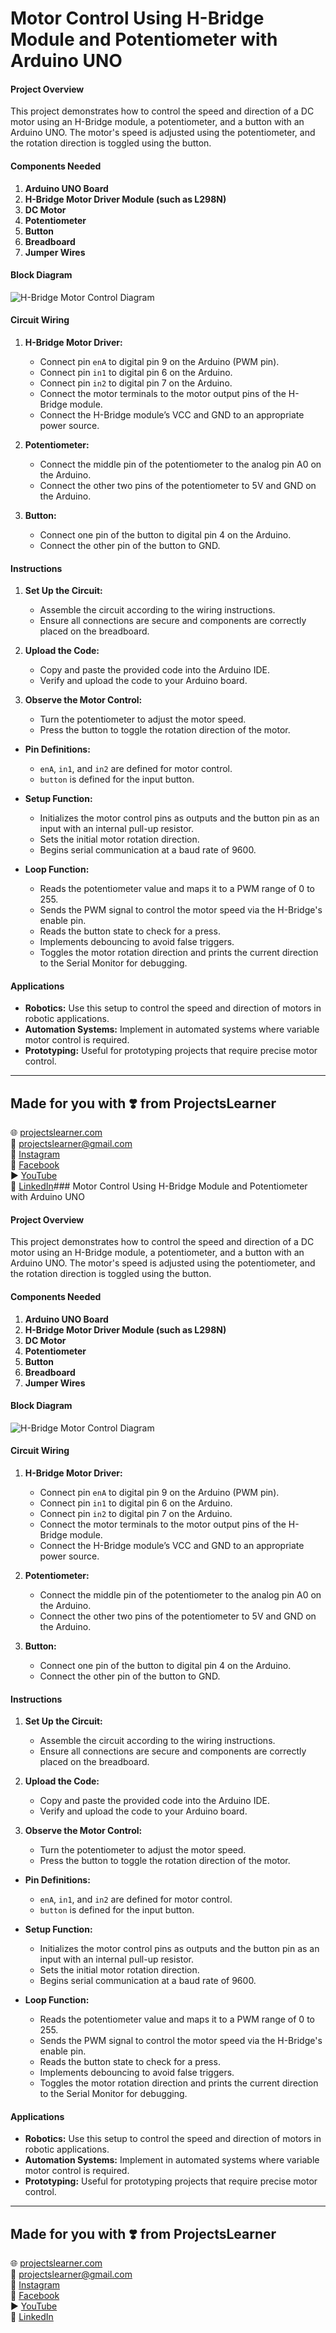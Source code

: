 # Motor Control Using H-Bridge Module and Potentiometer with Arduino UNO

#### Project Overview

This project demonstrates how to control the speed and direction of a DC motor using an H-Bridge module, a potentiometer, and a button with an Arduino UNO. The motor's speed is adjusted using the potentiometer, and the rotation direction is toggled using the button.

#### Components Needed

1. **Arduino UNO Board**
2. **H-Bridge Motor Driver Module (such as L298N)**
3. **DC Motor**
4. **Potentiometer**
5. **Button**
6. **Breadboard**
7. **Jumper Wires**

#### Block Diagram

![H-Bridge Motor Control Diagram](h_bridge_motor_control_diagram.png)

#### Circuit Wiring

1. **H-Bridge Motor Driver:**
   - Connect pin `enA` to digital pin 9 on the Arduino (PWM pin).
   - Connect pin `in1` to digital pin 6 on the Arduino.
   - Connect pin `in2` to digital pin 7 on the Arduino.
   - Connect the motor terminals to the motor output pins of the H-Bridge module.
   - Connect the H-Bridge module’s VCC and GND to an appropriate power source.

2. **Potentiometer:**
   - Connect the middle pin of the potentiometer to the analog pin A0 on the Arduino.
   - Connect the other two pins of the potentiometer to 5V and GND on the Arduino.

3. **Button:**
   - Connect one pin of the button to digital pin 4 on the Arduino.
   - Connect the other pin of the button to GND.

#### Instructions

1. **Set Up the Circuit:**
   - Assemble the circuit according to the wiring instructions.
   - Ensure all connections are secure and components are correctly placed on the breadboard.

2. **Upload the Code:**
   - Copy and paste the provided code into the Arduino IDE.
   - Verify and upload the code to your Arduino board.

3. **Observe the Motor Control:**
   - Turn the potentiometer to adjust the motor speed.
   - Press the button to toggle the rotation direction of the motor.

- **Pin Definitions:**
  - `enA`, `in1`, and `in2` are defined for motor control.
  - `button` is defined for the input button.

- **Setup Function:**
  - Initializes the motor control pins as outputs and the button pin as an input with an internal pull-up resistor.
  - Sets the initial motor rotation direction.
  - Begins serial communication at a baud rate of 9600.

- **Loop Function:**
  - Reads the potentiometer value and maps it to a PWM range of 0 to 255.
  - Sends the PWM signal to control the motor speed via the H-Bridge's enable pin.
  - Reads the button state to check for a press.
  - Implements debouncing to avoid false triggers.
  - Toggles the motor rotation direction and prints the current direction to the Serial Monitor for debugging.

#### Applications

- **Robotics:** Use this setup to control the speed and direction of motors in robotic applications.
- **Automation Systems:** Implement in automated systems where variable motor control is required.
- **Prototyping:** Useful for prototyping projects that require precise motor control.

---

## Made for you with ❣️ from ProjectsLearner

🌐 [projectslearner.com](https://www.projectslearner.com)  
📧 [projectslearner@gmail.com](mailto:projectslearner@gmail.com)  
📸 [Instagram](https://www.instagram.com/projectslearner/)  
📘 [Facebook](https://www.facebook.com/projectslearner)  
▶️ [YouTube](https://www.youtube.com/@ProjectsLearner)  
📘 [LinkedIn](https://www.linkedin.com/in/projectslearner)### Motor Control Using H-Bridge Module and Potentiometer with Arduino UNO

#### Project Overview

This project demonstrates how to control the speed and direction of a DC motor using an H-Bridge module, a potentiometer, and a button with an Arduino UNO. The motor's speed is adjusted using the potentiometer, and the rotation direction is toggled using the button.

#### Components Needed

1. **Arduino UNO Board**
2. **H-Bridge Motor Driver Module (such as L298N)**
3. **DC Motor**
4. **Potentiometer**
5. **Button**
6. **Breadboard**
7. **Jumper Wires**

#### Block Diagram

![H-Bridge Motor Control Diagram](h_bridge_motor_control_diagram.png)

#### Circuit Wiring

1. **H-Bridge Motor Driver:**
   - Connect pin `enA` to digital pin 9 on the Arduino (PWM pin).
   - Connect pin `in1` to digital pin 6 on the Arduino.
   - Connect pin `in2` to digital pin 7 on the Arduino.
   - Connect the motor terminals to the motor output pins of the H-Bridge module.
   - Connect the H-Bridge module’s VCC and GND to an appropriate power source.

2. **Potentiometer:**
   - Connect the middle pin of the potentiometer to the analog pin A0 on the Arduino.
   - Connect the other two pins of the potentiometer to 5V and GND on the Arduino.

3. **Button:**
   - Connect one pin of the button to digital pin 4 on the Arduino.
   - Connect the other pin of the button to GND.

#### Instructions

1. **Set Up the Circuit:**
   - Assemble the circuit according to the wiring instructions.
   - Ensure all connections are secure and components are correctly placed on the breadboard.

2. **Upload the Code:**
   - Copy and paste the provided code into the Arduino IDE.
   - Verify and upload the code to your Arduino board.

3. **Observe the Motor Control:**
   - Turn the potentiometer to adjust the motor speed.
   - Press the button to toggle the rotation direction of the motor.


- **Pin Definitions:**
  - `enA`, `in1`, and `in2` are defined for motor control.
  - `button` is defined for the input button.

- **Setup Function:**
  - Initializes the motor control pins as outputs and the button pin as an input with an internal pull-up resistor.
  - Sets the initial motor rotation direction.
  - Begins serial communication at a baud rate of 9600.

- **Loop Function:**
  - Reads the potentiometer value and maps it to a PWM range of 0 to 255.
  - Sends the PWM signal to control the motor speed via the H-Bridge's enable pin.
  - Reads the button state to check for a press.
  - Implements debouncing to avoid false triggers.
  - Toggles the motor rotation direction and prints the current direction to the Serial Monitor for debugging.

#### Applications

- **Robotics:** Use this setup to control the speed and direction of motors in robotic applications.
- **Automation Systems:** Implement in automated systems where variable motor control is required.
- **Prototyping:** Useful for prototyping projects that require precise motor control.

---

## Made for you with ❣️ from ProjectsLearner

🌐 [projectslearner.com](https://www.projectslearner.com)  
📧 [projectslearner@gmail.com](mailto:projectslearner@gmail.com)  
📸 [Instagram](https://www.instagram.com/projectslearner/)  
📘 [Facebook](https://www.facebook.com/projectslearner)  
▶️ [YouTube](https://www.youtube.com/@ProjectsLearner)  
📘 [LinkedIn](https://www.linkedin.com/in/projectslearner)
